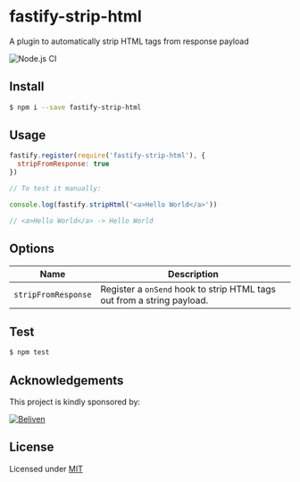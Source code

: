 # fastify-strip-html

A plugin to automatically strip HTML tags from response payload

![Node.js CI](https://github.com/heply/fastify-strip-html/workflows/Node.js%20CI/badge.svg)

## Install

```bash
$ npm i --save fastify-strip-html
```

## Usage

```js
fastify.register(require('fastify-strip-html'), {
  stripFromResponse: true
})

// To test it manually:

console.log(fastify.stripHtml('<a>Hello World</a>'))

// <a>Hello World</a> -> Hello World
```

## Options

| Name                  | Description                                                            |
|-----------------------|------------------------------------------------------------------------|
| `stripFromResponse`   | Register a `onSend` hook to strip HTML tags out from a string payload. |

## Test

```bash
$ npm test
```

## Acknowledgements

This project is kindly sponsored by:

[![Beliven](https://assets.beliven.com/brand/logo_pos_color.svg)](https://www.beliven.com)

## License

Licensed under [MIT](./LICENSE)
